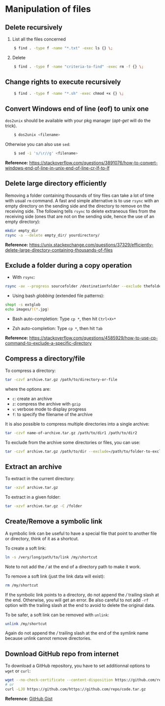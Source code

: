 # Manipulation of files

## Delete recursively 

1. List all the files concerned

```sh
    $ find . -type f -name "*.txt" -exec ls {} \;
```

2. Delete

```sh
    $ find . -type f -name "criteria-to-find" -exec rm -f {} \;
```


## Change rights to execute recursively

```sh
    $ find . -type f -name "*.sh" -exec chmod +x {} \;
```

## Convert Windows end of line (eof) to unix one

`dos2unix` should be available with your pkg manager (*apt-get* will do the trick).

```sh
    $ dos2unix <filename>
```

Otherwise you can also use `sed`:

```sh
    $ sed -i 's/\r//g' <filename>
```

**Reference:** https://stackoverflow.com/questions/3891076/how-to-convert-windows-end-of-line-in-unix-end-of-line-cr-lf-to-lf

## Delete large directory efficiently

Removing a folder containing thousands of tiny files can take a lot of time with usual `rm` command. 
A fast and simple alternative is to use `rsync` with an empty directory on the sending side and the directory to remove on the receiving side.
The following tells `rsync` to delete extraneous files from the receiving side (ones that are not on the sending side, hence the use of an empty directory):

```sh
mkdir empty_dir
rsync -a --delete empty_dir/ yourdirectory/
```

**Reference:** https://unix.stackexchange.com/questions/37329/efficiently-delete-large-directory-containing-thousands-of-files

## Exclude a folder during a copy operation

- With `rsync`:
```sh
rsync -av --progress sourcefolder /destinationfolder --exclude thefoldertoexclude
```

- Using bash *globbing* (extended file patterns):
```sh
shopt -s extglob
echo images/!(*.jpg)
```

- Bash auto-completion:
Type `cp *`, then hit `Ctrl+X+*`

- Zsh auto-completion:
Type `cp *`, then hit `Tab`

**Reference:** https://stackoverflow.com/questions/4585929/how-to-use-cp-command-to-exclude-a-specific-directory

## Compress a directory/file

To compress a directory:

```sh
tar -czvf archive.tar.gz /path/to/directory-or-file
```

where the options are:
- `c`: create an archive
- `z`: compress the archive with `gzip`
- `v`: verbose mode to display progress
- `f`: to specify the filename of the archive

It is also possible to compress multiple directories into a single archive:

```sh
tar -czvf name-of-archive.tar.gz /path/to/dir1 /path/to/dir2
```

To exclude from the archive some directories or files, you can use:

```sh
tar -czvf archive.tar.gz /path/to/dir --exclude=/path/to/folder-to-exclude
```

## Extract an archive

To extract in the current directory:

```sh
tar -xzvf archive.tar.gz
```

To extract in a given folder:

```sh
tar -xzvf archive.tar.gz -C /folder
```

## Create/Remove a symbolic link

A symbolic link can be useful to have a special file that point to another file or directory, think of it as a shortcut.

To create a soft link:

```sh
ln -s /very/long/path/to/link /my/shortcut
```

Note to not add the */* at the end of a directory path to make it work.

To remove a soft link (just the link data will exist):

```sh
rm /my/shortcut
```

If the symbolic link points to a directory, do not append the */* trailing slash at the end. Otherwise, you will get an error.
Be also careful to not add `-rf` option with the trailing slash at the end to avoid to delete the original data.

To be safer, a soft link can be removed with `unlink`:

```sh
unlink /my/shortcut
```

Again do not append the */* trailing slash at the end of the symlink name because unlink cannot remove directories.

## Download GitHub repo from internet

To download a GitHub repository, you have to set additionnal options to `wget` or `curl`:

```sh
wget --no-check-certificate --content-disposition https://github.com/repo/code.tar.gz
# or
curl -LJO https://github.com/https://github.com/repo/code.tar.gz
```

**Reference:** [GitHub Gist](https://gist.github.com/jwebcat/5122366)